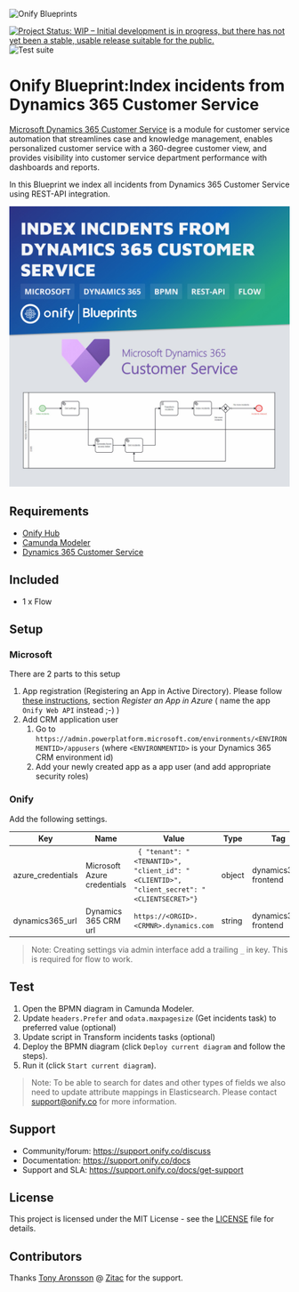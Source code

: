 ![Onify Blueprints](https://files.readme.io/8ba3f14-onify-blueprints-logo.png)

[![Project Status: WIP – Initial development is in progress, but there has not yet been a stable, usable release suitable for the public.](https://www.repostatus.org/badges/latest/wip.svg)](https://www.repostatus.org/#wip)
![Test suite](https://github.com/onify/blueprint-dynamics-365-customer-service-index-incidents/workflows/Test%20suite/badge.svg)

# Onify Blueprint:Index incidents from Dynamics 365 Customer Service

[Microsoft Dynamics 365 Customer Service](https://dynamics.microsoft.com/customer-service/overview/) is a module for customer service automation that streamlines case and knowledge management, enables personalized customer service with a 360-degree customer view, and provides visibility into customer service department performance with dashboards and reports.

In this Blueprint we index all incidents from Dynamics 365 Customer Service using REST-API integration.

![Onify Blueprint:Index incidents from Dynamics 365 Customer Service](blueprint.jpg "Blueprint")

## Requirements

* [Onify Hub](https://github.com/onify/install)
* [Camunda Modeler](https://camunda.com/download/modeler/)
* [Dynamics 365 Customer Service](https://dynamics.microsoft.com/customer-service/overview/)

## Included

* 1 x Flow

## Setup

### Microsoft

There are 2 parts to this setup

1. App registration (Registering an App in Active Directory). Please follow [these instructions](https://d365demystified.com/2022/03/06/setup-postman-to-connect-to-dynamics-365-crm-using-oauth-2-0-azure-app-registration/), section *Register an App in Azure* ( name the app `Onify Web API` instead ;-) )
2. Add CRM application user
   1. Go to `https://admin.powerplatform.microsoft.com/environments/<ENVIRONMENTID>/appusers` (where `<ENVIRONMENTID>` is your Dynamics 365 CRM environment id)
   2. Add your newly created app as a app user (and add appropriate security roles)

### Onify

Add the following settings.

|Key|Name|Value|Type|Tag|Role|
|---|----|-----|----|---|----|
|azure_credentials|Microsoft Azure credentials|``` { "tenant": "<TENANTID>", "client_id": "<CLIENTID>",	"client_secret": "<CLIENTSECRET>"}```|object|dynamics365, frontend|admin|
|dynamics365_url|Dynamics 365 CRM url|`https://<ORGID>.<CRMNR>.dynamics.com`|string|dynamics365, frontend|admin|

> Note: Creating settings via admin interface add a trailing `_` in key. This is required for flow to work.

## Test

1. Open the BPMN diagram in Camunda Modeler.
2. Update `headers.Prefer` and `odata.maxpagesize` (Get incidents task) to preferred value (optional)
3. Update script in Transform incidents tasks (optional)
3. Deploy the BPMN diagram (click `Deploy current diagram` and follow the steps).
4. Run it (click `Start current diagram`).

> Note: To be able to search for dates and other types of fields we also need to update attribute mappings in Elasticsearch. Please contact support@onify.co for more information.

## Support

* Community/forum: https://support.onify.co/discuss
* Documentation: https://support.onify.co/docs
* Support and SLA: https://support.onify.co/docs/get-support

## License

This project is licensed under the MIT License - see the [LICENSE](LICENSE) file for details.

## Contributors

Thanks [Tony Aronsson](https://github.com/Aronsson84) @ [Zitac](https://github.com/zitacconsulting) for the support.